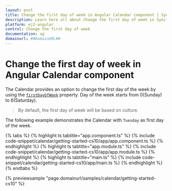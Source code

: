 ```yaml
---
layout: post
title: Change the first day of week in Angular Calendar component | Syncfusion
description: Learn here all about Change the first day of week in Syncfusion Angular Calendar component of Syncfusion Essential JS 2 and more.
platform: ej2-angular
control: Change the first day of week 
documentation: ug
domainurl: ##DomainURL##
---
```


# Change the first day of week in Angular Calendar component

The Calendar provides an option to change the first day of the week by using the [`firstDayOfWeek`](https://ej2.syncfusion.com/angular/documentation/api/calendar#firstdayofweek) property.
Day of the week starts from 0(Sunday) to 6(Saturday).

> By default, the first day of week will be based on culture.

The following example demonstrates the Calendar with `Tuesday` as first day of the week.

{% tabs %}
{% highlight ts tabtitle="app.component.ts" %}
{% include code-snippet/calendar/getting-started-cs10/app/app.component.ts %}
{% endhighlight %}
{% highlight ts tabtitle="app.module.ts" %}
{% include code-snippet/calendar/getting-started-cs10/app/app.module.ts %}
{% endhighlight %}
{% highlight ts tabtitle="main.ts" %}
{% include code-snippet/calendar/getting-started-cs10/app/main.ts %}
{% endhighlight %}
{% endtabs %}
  
{% previewsample "page.domainurl/samples/calendar/getting-started-cs10" %}